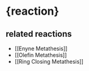 # {reaction}

## related reactions
- [[Enyne Metathesis]]
- [[Olefin Metathesis]]
- [[Ring Closing Metathesis]]